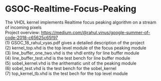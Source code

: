 # GSOC-Realtime-Focus-Peaking
The VHDL kernel implements Realtime focus peaking algorithm on a stream of incoming pixels <br/>
Project overview: https://medium.com/@rahul.vinus/google-summer-of-code-2018-c65625c65f97  <br/>
(1) GSOC_18_rahul_vyas.pdf gives a detailed description of the project <br/>
(2) kernel_top.vhd is the top level module of the focus peaking module<br/>
(3) line_buffer_one_two.vhd is the vhdl entity for line buffer module<br/>
(4) line_buffer_test.vhd is the test bench for line buffer module<br/>
(5) sobel_kernel.vhd is the arithematic unit of the peaking module<br/>
(6) sobel_test.vhd is the test bench for the sobel_kernel<br/>
(7) top_kernel_tb.vhd is the test bech for the top level module<br/>
